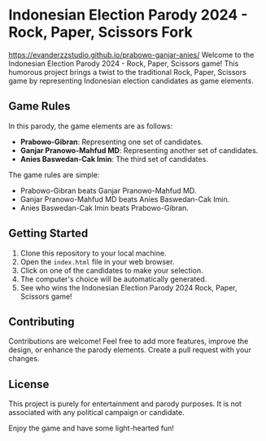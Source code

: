# Indonesian Election Parody 2024 - Rock, Paper, Scissors Fork
https://evanderzzstudio.github.io/prabowo-ganjar-anies/
Welcome to the Indonesian Election Parody 2024 - Rock, Paper, Scissors game! This humorous project brings a twist to the traditional Rock, Paper, Scissors game by representing Indonesian election candidates as game elements.

## Game Rules

In this parody, the game elements are as follows:
- **Prabowo-Gibran**: Representing one set of candidates.
- **Ganjar Pranowo-Mahfud MD**: Representing another set of candidates.
- **Anies Baswedan-Cak Imin**: The third set of candidates.

The game rules are simple:
- Prabowo-Gibran beats Ganjar Pranowo-Mahfud MD.
- Ganjar Pranowo-Mahfud MD beats Anies Baswedan-Cak Imin.
- Anies Baswedan-Cak Imin beats Prabowo-Gibran.

## Getting Started

1. Clone this repository to your local machine.
2. Open the `index.html` file in your web browser.
3. Click on one of the candidates to make your selection.
4. The computer's choice will be automatically generated.
5. See who wins the Indonesian Election Parody 2024 Rock, Paper, Scissors game!

## Contributing

Contributions are welcome! Feel free to add more features, improve the design, or enhance the parody elements. Create a pull request with your changes.

## License

This project is purely for entertainment and parody purposes. It is not associated with any political campaign or candidate.

Enjoy the game and have some light-hearted fun!



